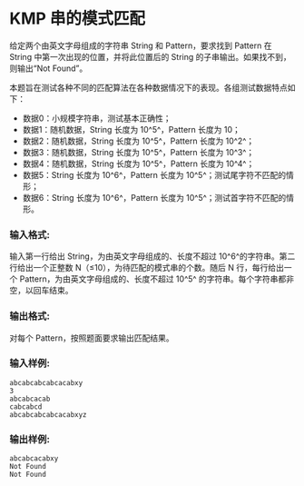 # KMP 串的模式匹配
给定两个由英文字母组成的字符串 String 和 Pattern，要求找到 Pattern 在 String 中第一次出现的位置，并将此位置后的 String 的子串输出。如果找不到，则输出“Not Found”。

本题旨在测试各种不同的匹配算法在各种数据情况下的表现。各组测试数据特点如下：

- 数据0：小规模字符串，测试基本正确性；
- 数据1：随机数据，String 长度为 10^5^，Pattern 长度为 10；
- 数据2：随机数据，String 长度为 10^5^，Pattern 长度为 10^2^；
- 数据3：随机数据，String 长度为 10^5^，Pattern 长度为 10^3^；
- 数据4：随机数据，String 长度为 10^5^，Pattern 长度为 10^4^；
- 数据5：String 长度为 10^6^，Pattern 长度为 10^5^；测试尾字符不匹配的情形；
- 数据6：String 长度为 10^6^，Pattern 长度为 10^5^；测试首字符不匹配的情形。
### 输入格式:
输入第一行给出 String，为由英文字母组成的、长度不超过 10^6^的字符串。第二行给出一个正整数 N（≤10），为待匹配的模式串的个数。随后 N 行，每行给出一个 Pattern，为由英文字母组成的、长度不超过 10^5^ 的字符串。每个字符串都非空，以回车结束。

### 输出格式:
对每个 Pattern，按照题面要求输出匹配结果。

### 输入样例:
```
abcabcabcabcacabxy
3
abcabcacab
cabcabcd
abcabcabcabcacabxyz
```
### 输出样例:
```
abcabcacabxy
Not Found
Not Found
```